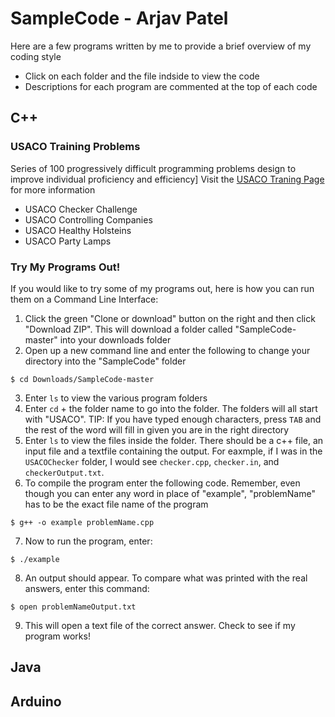 # SampleCode - Arjav Patel
Here are a few programs written by me to provide a brief overview of my coding style
- Click on each folder and the file indside to view the code
- Descriptions for each program are commented at the top of each code

## C++
### USACO Training Problems
Series of 100 progressively difficult programming problems design to improve individual proficiency and efficiency]
Visit the [USACO Traning Page](https://www.train.usaco.org) for more information

- USACO Checker Challenge
- USACO Controlling Companies
- USACO Healthy Holsteins
- USACO Party Lamps

### Try My Programs Out!
If you would like to try some of my programs out, here is how you can run them on a Command Line Interface:

1. Click the green "Clone or download" button on the right and then click "Download ZIP". This will download a folder called      "SampleCode-master" into your downloads folder
2. Open up a new command line and enter the following to change your directory into the "SampleCode" folder
```
$ cd Downloads/SampleCode-master
```
3. Enter `ls` to view the various program folders
4. Enter `cd` + the folder name to go into the folder. The folders will all start with "USACO".
   TIP: If you have typed enough characters, press `TAB` and the rest of the word will fill in given you are in the right 
   directory
5. Enter `ls` to view the files inside the folder. There should be a c++ file, an input file and a textfile containing the 
   output. For eaxmple, if I was in the `USACOChecker` folder, I would see `checker.cpp`, `checker.in`, and 
   `checkerOutput.txt`.
6. To compile the program enter the following code. Remember, even though you can enter any word in place of "example", 
   "problemName" has to be the exact file name of the program
```
$ g++ -o example problemName.cpp
```
7. Now to run the program, enter:
```
$ ./example
```
8. An output should appear. To compare what was printed with the real answers, enter this command:
```
$ open problemNameOutput.txt
```
9. This will open a text file of the correct answer. Check to see if my program works!


## Java


## Arduino


